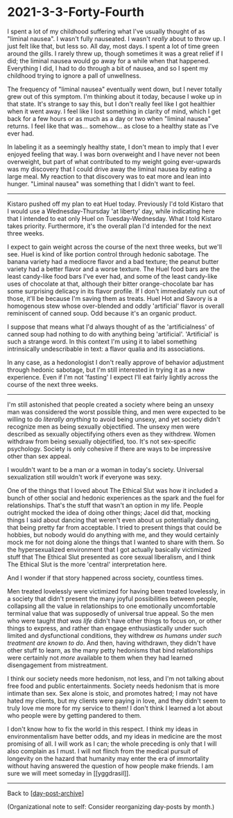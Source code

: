 # 2021-3-3-Forty-Fourth

I spent a lot of my childhood suffering what I've usually thought of as "liminal nausea".  I wasn't fully nauseated.  I wasn't *really* about to throw up.  I just felt like that, but less so.  All day, most days.  I spent a lot of time green around the gills.  I rarely threw up, though sometimes it was a great relief if I did; the liminal nausea would go away for a while when that happened.  Everything I did, I had to do through a bit of nausea, and so I spent my childhood trying to ignore a pall of unwellness.

The frequency of "liminal nausea" eventually went down, but I never totally grew out of this symptom.  I'm thinking about it today, because I woke up in that state.  It's strange to say this, but I don't really feel like I got healthier when it went away.  I feel like I lost something in clarity of mind, which I get back for a few hours or as much as a day or two when "liminal nausea" returns.  I feel like that was... somehow...  as close to a healthy state as I've ever had.

In labeling it as a seemingly healthy state, I don't mean to imply that I ever enjoyed feeling that way.  I was born overweight and I have never not been overweight, but part of what contributed to my weight going ever-upwards was my discovery that I could drive away the liminal nausea by eating a large meal.  My reaction to that discovery was to eat more and lean into hunger.  "Liminal nausea" was something that I didn't want to feel.

---
Kistaro pushed off my plan to eat Huel today.  Previously I'd told Kistaro that I would use a Wednesday-Thursday 'at liberty' day, while indicating here that I intended to eat only Huel on Tuesday-Wednesday.  What I told Kistaro takes priority.  Furthermore, it's the overall plan I'd intended for the next three weeks.

I expect to gain weight across the course of the next three weeks, but we'll see.  Huel is kind of like portion control through hedonic sabotage.  The banana variety had a mediocre flavor and a bad texture; the peanut butter variety had a better flavor and a worse texture.  The Huel food bars are the least candy-like food bars I've ever had, and some of the least candy-like uses of chocolate at that, although their bitter orange-chocolate bar has some surprising delicacy in its flavor profile.  If I don't immediately run out of those, it'll be because I'm saving them as treats.  Huel Hot and Savory is a homogenous stew whose over-blended and oddly 'artificial' flavor is overall reminiscent of canned soup.  Odd because it's an organic product.

I suppose that means what I'd always thought of as the 'artificialness' of canned soup had nothing to do with anything being 'artificial'. 'Artificial' is such a strange word.  In this context I'm using it to label something intrinsically undescribable in text: a flavor qualia and its associations.

In any case, as a hedonologist I don't really approve of behavior adjustment through hedonic sabotage, but I'm still interested in trying it as a new experience.  Even if I'm not 'fasting' I expect I'll eat fairly lightly across the course of the next three weeks.

---
I'm still astonished that people created a society where being an unsexy man was considered the worst possible thing, and men were expected to be willing to do *literally anything* to avoid being unsexy, and yet society didn't recognize men as being sexually objectified.  The unsexy men were described as sexually objectifying others even as they withdrew.  Women withdraw from being sexually objectified, too.  It's not sex-specific psychology.  Society is only cohesive if there are ways to be impressive other than sex appeal.

I wouldn't want to be a man *or* a woman in today's society.  Universal sexualization still wouldn't work if everyone was sexy.

One of the things that I loved about The Ethical Slut was how it included a bunch of other social and hedonic experiences as the spark and the fuel for relationships.  That's the stuff that wasn't an option in my life.  People outright mocked the idea of doing other things; Jacel did that, mocking things I said about dancing that weren't even about *us* potentially dancing, that being pretty far from acceptable.  I tried to present things that could be hobbies, but nobody would do anything with me, and they would certainly mock me for not doing alone the things that I wanted to share with them.  So the hypersexualized environment that I got actually basically victimized stuff that The Ethical Slut presented as core sexual liberalism, and I think The Ethical Slut is the more 'central' interpretation here.

And I wonder if that story happened across society, countless times.

Men treated lovelessly were victimized for having been treated lovelessly, in a society that didn't present the many joyful possibilities between people, collapsing all the value in relationships to one emotionally uncomfortable terminal value that was supposedly of universal true appeal.  So the men who were taught *that was life* didn't have other things to focus on, or other things to express, and rather than engage enthusiastically under such limited and dysfunctional conditions, they withdrew *as humans under such treatment are known to do*.  And then, having withdrawn, they didn't have other stuff to learn, as the many petty hedonisms that bind relationships were certainly not *more* available to them when they had learned disengagement from mistreatment.

I think our society needs more hedonism, not less, and I'm not talking about free food and public entertainments.  Society needs hedonism that is more intimate than sex.  Sex alone is stoic, and promotes hatred; I may not have hated my clients, but my clients were paying in love, and they didn't seem to truly love me more for my service to them!  I don't think I learned a lot about who people were by getting pandered to them.

I don't know how to fix the world in this respect.  I think my ideas in environmentalism have better odds, and my ideas in medicine are the most promising of all.  I will work as I can; the whole preceding is only that I will also complain as I must.  I will not flinch from the medical pursuit of longevity on the hazard that humanity may enter the era of immortality without having answered the question of how people make friends.  I am sure we will meet someday in [[yggdrasil]].

---
Back to [[day-post-archive]]

(Organizational note to self:  Consider reorganizing day-posts by month.)

[//begin]: # "Autogenerated link references for markdown compatibility"
[day-post-archive]: day-post-archive.md "Day Post Archive"
[//end]: # "Autogenerated link references"